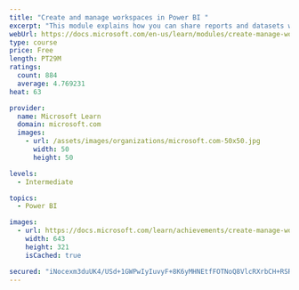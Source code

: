 ```yaml
---
title: "Create and manage workspaces in Power BI "
excerpt: "This module explains how you can share reports and datasets with your users and how to create a deployment strategy that makes sense for you and your organization. Furthermore, you will learn about data lineage in Microsoft Power BI."
webUrl: https://docs.microsoft.com/en-us/learn/modules/create-manage-workspaces-power-bi/
type: course
price: Free
length: PT29M
ratings:
  count: 884
  average: 4.769231
heat: 63

provider:
  name: Microsoft Learn
  domain: microsoft.com
  images:
    - url: /assets/images/organizations/microsoft.com-50x50.jpg
      width: 50
      height: 50

levels:
  - Intermediate

topics:
  - Power BI

images:
  - url: https://docs.microsoft.com/learn/achievements/create-manage-workspaces-power-bi-social.png
    width: 643
    height: 321
    isCached: true

secured: "iNocexm3duUK4/USd+1GWPwIyIuvyF+8K6yMHNEtfFOTNoQ8VlcRXrbCH+RSRDEu1f+HeOLCKL9URldOQVoVKXM61oX2/CqUfgr3tRdTpycBIU0P+C+Fj5S6p9oiunfMVDkjAhKiprt9vvPioc9uA4kipIIPCYbzNk8hQdUrLnimBWbTAkPyPUznshdprpcweG4S+LLqsik1HEJBvK0APSXcWsU5Gkj1kgkKWybz8RflkNpt1FGu6TY/FvypPZYDq+m8pZuaxCFeDfqeH2Io5Qy1YN2k5cf8uZkPTHJgTH2zjYb+VOr86rA1SyVfScV0Hei58Rh1chpfiSb/xq9Ei0YaZbjHfCvWjxbA11yJ6Pw1efF/L7LdCxubqJHqLEQVEcvEQ4hZHQVbdVCSaEfw6+SHuJUYoTp7qEZJvEkMjWE=;0BFPtNl+5KyuY3AmS1BJAQ=="
---
```



